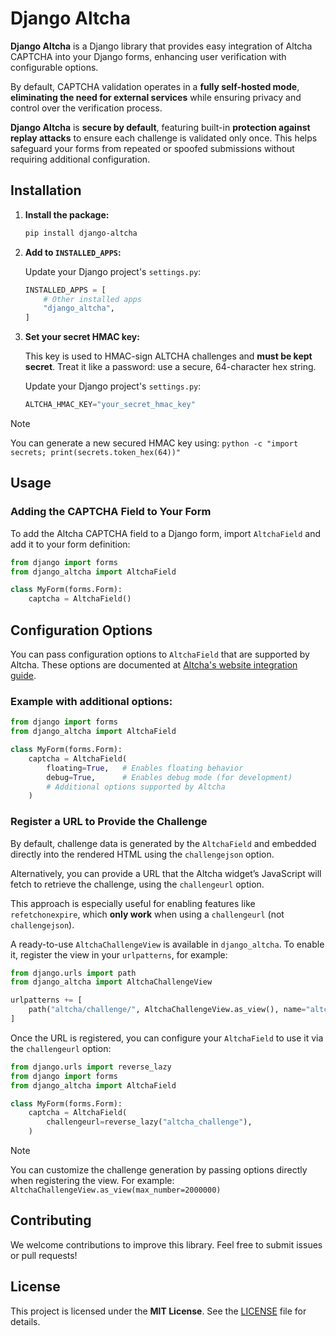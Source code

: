 # Django Altcha

**Django Altcha** is a Django library that provides easy integration of Altcha CAPTCHA
into your Django forms, enhancing user verification with configurable options.

By default, CAPTCHA validation operates in a **fully self-hosted mode**, 
**eliminating the need for external services** while ensuring privacy and control over
the verification process.

**Django Altcha** is **secure by default**, featuring built-in 
**protection against replay attacks** to ensure each challenge is validated only once. 
This helps safeguard your forms from repeated or spoofed submissions without 
requiring additional configuration.

## Installation

1. **Install the package:**

   ```bash
   pip install django-altcha
   ```

2. **Add to `INSTALLED_APPS`:**

   Update your Django project's `settings.py`:

   ```python
   INSTALLED_APPS = [
       # Other installed apps
       "django_altcha",
   ]
   ```

3. **Set your secret HMAC key:**
   
   This key is used to HMAC-sign ALTCHA challenges and **must be kept secret**.
   Treat it like a password: use a secure, 64-character hex string.

   Update your Django project's `settings.py`:

   ```python
   ALTCHA_HMAC_KEY="your_secret_hmac_key"
   ```

> [!NOTE]
> You can generate a new secured HMAC key using:
> ``python -c "import secrets; print(secrets.token_hex(64))"``


## Usage

### Adding the CAPTCHA Field to Your Form

To add the Altcha CAPTCHA field to a Django form, import `AltchaField` and add it to
your form definition:

```python
from django import forms
from django_altcha import AltchaField

class MyForm(forms.Form):
    captcha = AltchaField()
```

## Configuration Options

You can pass configuration options to `AltchaField` that are supported by Altcha.
These options are documented at
[Altcha's website integration guide](https://altcha.org/docs/website-integration/).

### Example with additional options:

```python
from django import forms
from django_altcha import AltchaField

class MyForm(forms.Form):
    captcha = AltchaField(
        floating=True,   # Enables floating behavior
        debug=True,      # Enables debug mode (for development)
        # Additional options supported by Altcha
    )
```

### Register a URL to Provide the Challenge

By default, challenge data is generated by the `AltchaField` and embedded directly 
into the rendered HTML using the `challengejson` option.

Alternatively, you can provide a URL that the Altcha widget’s JavaScript will fetch to 
retrieve the challenge, using the `challengeurl` option.

This approach is especially useful for enabling features like `refetchonexpire`, 
which **only work** when using a `challengeurl` (not `challengejson`).

A ready-to-use `AltchaChallengeView` is available in `django_altcha`. 
To enable it, register the view in your `urlpatterns`, for example:

```python
from django.urls import path
from django_altcha import AltchaChallengeView

urlpatterns += [
    path("altcha/challenge/", AltchaChallengeView.as_view(), name="altcha_challenge"),
]
```

Once the URL is registered, you can configure your `AltchaField` to use it via the 
`challengeurl` option:

```python
from django.urls import reverse_lazy
from django import forms
from django_altcha import AltchaField

class MyForm(forms.Form):
    captcha = AltchaField(
        challengeurl=reverse_lazy("altcha_challenge"),
    )
```

> [!NOTE]
> You can customize the challenge generation by passing options directly when 
> registering the view.
> For example: ``AltchaChallengeView.as_view(max_number=2000000)``

## Contributing

We welcome contributions to improve this library.
Feel free to submit issues or pull requests!

## License

This project is licensed under the **MIT License**.
See the [LICENSE](./LICENSE) file for details.
